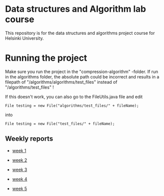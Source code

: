 # Data structures and Algorithm lab course

This repository is for the data structures and algorithms project course for Helsinki University.

# Running the project

Make sure you run the project in the "compression-algorithm" -folder. 
If run in the algorithms folder, the absolute path could be incorrect and results in a filepath of
"/algorithms/algorithms/test_files" instead of "/algorithms/test_files" !

If this doesn't work, you can also go to the FileUtils.java file and edit 
```
File testing = new File("algorithms/test_files/" + fileName);
```
into 

```
File testing = new File("test_files/" + fileName);
```

## Weekly reports

- [week 1](https://github.com/limi96/compression-algorithm/blob/master/Documentation/week%201%20report.md)

- [week 2](https://github.com/limi96/compression-algorithm/blob/master/Documentation/weekly%20reports/week%202.md)

- [week 3](https://github.com/limi96/compression-algorithm/blob/master/Documentation/weekly%20reports/week%203.md)

- [week 4](https://github.com/limi96/compression-algorithm/blob/master/Documentation/weekly%20reports/week%204.md)

- [week 5](https://github.com/limi96/compression-algorithm/blob/master/Documentation/weekly%20reports/week%205.md)
